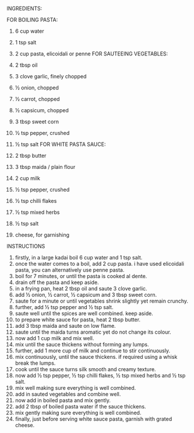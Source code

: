 INGREDIENTS:

FOR BOILING PASTA:

1. 6 cup water
2. 1 tsp salt
3. 2 cup pasta, elicoidali or penne
FOR SAUTEEING VEGETABLES:

1. 2 tbsp oil
2. 3 clove garlic, finely chopped
3. ½ onion, chopped
4. ½ carrot, chopped
5. ½ capsicum, chopped
6. 3 tbsp sweet corn
7. ½ tsp pepper, crushed
8. ½ tsp salt
FOR WHITE PASTA SAUCE:

1. 2 tbsp butter
2. 3 tbsp maida / plain flour
3. 2 cup milk
4. ½ tsp pepper, crushed
5. ½ tsp chilli flakes
6. ½ tsp mixed herbs
7. ½ tsp salt
8. cheese, for garnishing

INSTRUCTIONS

1. firstly, in a large kadai boil 6 cup water and 1 tsp salt.
2. once the water comes to a boil, add 2 cup pasta. i have used elicoidali pasta, you can alternatively use penne pasta.
3. boil for 7 minutes, or until the pasta is cooked al dente.
4. drain off the pasta and keep aside.
5. in a frying pan, heat 2 tbsp oil and saute 3 clove garlic.
6. add ½ onion, ½ carrot, ½ capsicum and 3 tbsp sweet corn.
7. saute for a minute or until vegetables shrink slightly yet remain crunchy.
8. further, add ½ tsp pepper and ½ tsp salt.
9. saute well until the spices are well combined. keep aside.
10. to prepare white sauce for pasta, heat 2 tbsp butter.
11. add 3 tbsp maida and saute on low flame.
12. saute until the maida turns aromatic yet do not change its colour.
13. now add 1 cup milk and mix well.
14. mix until the sauce thickens without forming any lumps.
15. further, add 1 more cup of milk and continue to stir continuously.
16. mix continuously, until the sauce thickens. if required using a whisk break the lumps.
17. cook until the sauce turns silk smooth and creamy texture.
18. now add ½ tsp pepper, ½ tsp chilli flakes, ½ tsp mixed herbs and ½ tsp salt.
19. mix well making sure everything is well combined.
20. add in sauted vegetables and combine well.
21. now add in boiled pasta and mix gently.
22. add 2 tbsp of boiled pasta water if the sauce thickens.
23. mix gently making sure everything is well combined.
24. finally, just before serving white sauce pasta, garnish with grated cheese.
